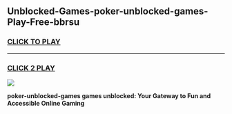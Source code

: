 
## Unblocked-Games-poker-unblocked-games-Play-Free-bbrsu
<h3>
<a href="https://premium76.site?title=poker-unblocked-games&ref=18A1">CLICK TO PLAY</a></h3>
<hr>

<h3>
<a href="https://premium76.site?title=poker-unblocked-games&ref=18A1">CLICK 2 PLAY</a>
  
</h3>

<a href="https://premium76.site?title=poker-unblocked-games&ref=18A1"><img src="https://clearcache.store/games.png"></a>


**poker-unblocked-games games unblocked: Your Gateway to Fun and Accessible Online Gaming**
